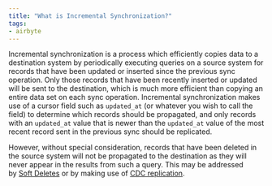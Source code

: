 ```yaml
---
title: "What is Incremental Synchronization?"
tags:
- airbyte
---
```

Incremental synchronization is a process which efficiently copies data to a destination system by periodically executing queries on a source system for records that have been updated or inserted since the previous sync operation. Only those records that have been recently inserted or updated will be sent to the destination, which is much more efficient than copying an entire data set on each sync operation. Incremental synchronization makes use of a cursor field such as `updated_at` (or whatever you wish to call the field) to determine which records should be propagated, and only records with an `updated_at` value that is newer than the `updated_at` value of the most recent record sent in the previous sync should be replicated.

However, without special consideration, records that have been deleted in the source system will not be propagated to the destination as they will never appear in the results from such a query. This may be addressed by [Soft Deletes](term/soft%20delete.md) or by making use of [CDC replication](https://airbyte.com/blog/change-data-capture-definition-methods-and-benefits).
